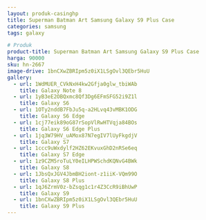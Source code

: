 ```yaml
---
layout: produk-casinghp
title: Superman Batman Art Samsung Galaxy S9 Plus Case
categories: samsung
tags: galaxy

# Produk
product-title: Superman Batman Art Samsung Galaxy S9 Plus Case
harga: 90000
sku: hn-2667
image-drive: 1bnCXwZBRIpm5z0iX1LSgOvl3QEbr5HuU
gallery:
  - url: 1WdMUER_CVkNxH4kw2Gfja0glw_tbiWAb
    title: Galaxy Note 8
  - url: 1yB3eE2OBQxmc8Qf3Dg6EFmSFG52i9Z1l
    title: Galaxy S6
  - url: 1OTy2nddB7FbJu5q-a2HLvq43vMBK1ODG
    title: Galaxy S6 Edge
  - url: 1cj77eik89oG87rSopVlRwHTVqja84BOs
    title: Galaxy S6 Edge Plus
  - url: 1jq3W79HV_uAMox87N7egIV7lUyFkgdjV
    title: Galaxy S7
  - url: 1ccc9uWxdylf2HZ62EKvuxGhD2nRSe6eq
    title: Galaxy S7 Edge
  - url: 1z9CZM5roTuLY0eILHPWSchdKQNvG4BWk
    title: Galaxy S8
  - url: 1JbsQxJGV4JbmBH2iont-z1iiK-VQm99O
    title: Galaxy S8 Plus
  - url: 1qJ6ZrmV0z-bZsqg1c1r4Z3CcR9iBhUwP
    title: Galaxy S9
  - url: 1bnCXwZBRIpm5z0iX1LSgOvl3QEbr5HuU
    title: Galaxy S9 Plus
---
```


